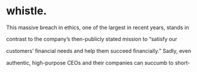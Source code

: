 # whistle.

This massive breach in ethics, one of the largest in recent years, stands in

contrast to the company’s then-publicly stated mission to “satisfy our

customers’ ﬁnancial needs and help them succeed ﬁnancially.” Sadly, even

authentic, high-purpose CEOs and their companies can succumb to short-